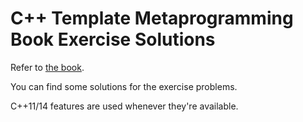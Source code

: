 # C++ Template Metaprogramming Book Exercise Solutions

Refer to [the book](https://www.amazon.com/Template-Metaprogramming-Concepts-Techniques-Beyond/dp/0321227255/ref=sr_1_1?ie=UTF8&qid=1480474979&sr=8-1&keywords=template+metaprogramming).

You can find some solutions for the exercise problems.

C++11/14 features are used whenever they're available.
